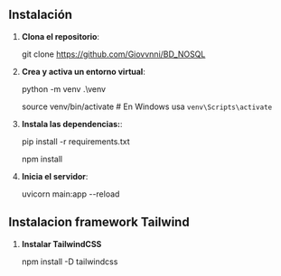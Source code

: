 
## Instalación

1. **Clona el repositorio**:

   git clone https://github.com/Giovvnni/BD_NOSQL
   
2. **Crea y activa un entorno virtual**:

    python -m venv .\venv
    
    source venv/bin/activate  # En Windows usa `venv\Scripts\activate`

3. **Instala las dependencias:**:

    pip install -r requirements.txt
   
    npm install

5. **Inicia el servidor**:

    uvicorn main:app --reload

## Instalacion framework Tailwind

1. **Instalar TailwindCSS**

    npm install -D tailwindcss
